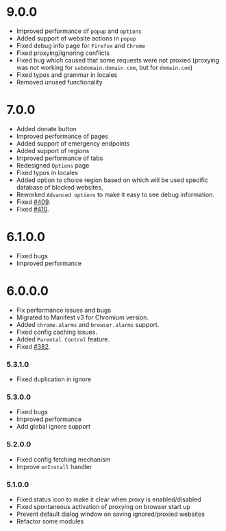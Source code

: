 # 9.0.0

- Improved performance of `popup` and `options`
- Added support of website actions in `popup`
- Fixed debug info page for `Firefox` and `Chrome`
- Fixed proxying/ignoring conflicts
- Fixed bug which caused that some requests were not proxied (proxying was not working for `subdomain.domain.com`, but for `domain.com`)
- Fixed typos and grammar in locales
- Removed unused functionality

# 7.0.0
- Added donate button
- Improved performance of pages
- Added support of emergency endpoints
- Added support of regions
- Improved performance of tabs
- Redesigned `Options` page
- Fixed typos in locales
- Added option to choice region based on which will be used specific database of blocked websites.
- Reworked `Advanced options` to make it easy to see debug information.
- Fixed [#409](https://github.com/roskomsvoboda/censortracker/issues/409).
- Fixed [#410](https://github.com/roskomsvoboda/censortracker/issues/410).

# 6.1.0.0
- Fixed bugs
- Improved performance

# 6.0.0.0

- Fix performance issues and bugs
- Migrated to Manifest v3 for Chromium version.
- Added ``chrome.alarms`` and ``browser.alarms`` support.
- Fixed config caching issues.
- Added `Parental Control` feature.
- Fixed [#382](https://github.com/roskomsvoboda/censortracker/issues/382).

### 5.3.1.0

- Fixed duplication in ignore

### 5.3.0.0

- Fixed bugs
- Improved performance
- Add global ignore support

### 5.2.0.0

- Fixed config fetching mechanism
- Improve `onInstall` handler

### 5.1.0.0

- Fixed status icon to make it clear when proxy is enabled/disabled
- Fixed spontaneous activation of proxying on browser start up
- Prevent default dialog window on saving ignored/proxied websites
- Refactor some modules
